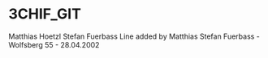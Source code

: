 # 3CHIF_GIT

Matthias Hoetzl
Stefan Fuerbass
Line added by Matthias
Stefan Fuerbass - Wolfsberg 55 - 28.04.2002
